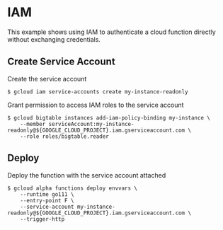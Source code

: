 # IAM

This example shows using IAM to authenticate a cloud function directly without
exchanging credentials.

## Create Service Account

Create the service account

```text
$ gcloud iam service-accounts create my-instance-readonly
```

Grant permission to access IAM roles to the service account

```text
$ gcloud bigtable instances add-iam-policy-binding my-instance \
    --member serviceAccount:my-instance-readonly@${GOOGLE_CLOUD_PROJECT}.iam.gserviceaccount.com \
    --role roles/bigtable.reader
```

## Deploy

Deploy the function with the service account attached

```text
$ gcloud alpha functions deploy envvars \
    --runtime go111 \
    --entry-point F \
    --service-account my-instance-readonly@${GOOGLE_CLOUD_PROJECT}.iam.gserviceaccount.com \
    --trigger-http
```
